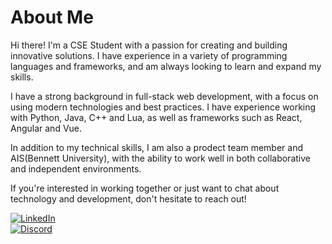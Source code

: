 # About Me

Hi there! I'm a CSE Student with a passion for creating and building innovative solutions. I have experience in a variety of programming languages and frameworks, and am always looking to learn and expand my skills.

I have a strong background in full-stack web development, with a focus on using modern technologies and best practices. I have experience working with Python, Java, C++ and Lua, as well as frameworks such as React, Angular and Vue.

In addition to my technical skills, I am also a prodect team member and AIS(Bennett University), with the ability to work well in both collaborative and independent environments.

If you're interested in working together or just want to chat about technology and development, don't hesitate to reach out!

<a href="https://www.linkedin.com/in/ganxsh" target="_blank"><img alt="LinkedIn" src="https://img.shields.io/badge/linkedin-%230077B5.svg?&style=for-the-badge&logo=linkedin&logoColor=white" /></a>
<br>
<a href="https://discord.gg/9TScHNrzPJ" target="_blank"><img alt="Discord" src="https://img.shields.io/badge/discord-6527DA.svg?&style=for-the-badge&logo=discord&logoColor=white" /></a>
